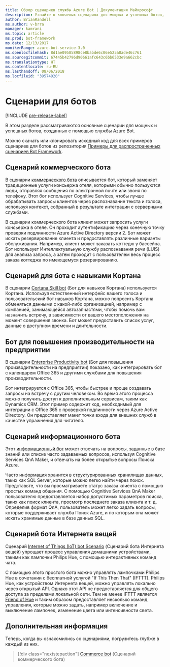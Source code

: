 ```yaml
---
title: Обзор сценариев службы Azure Bot | Документация Майкрософт
description: Узнайте о ключевых сценариях для мощных и успешных ботов, созданных с помощью службы Azure Bot.
author: BrianRandell
ms.author: v-brra
manager: kamrani
ms.topic: article
ms.prod: bot-framework
ms.date: 12/13/2017
monikerRange: azure-bot-service-3.0
ms.openlocfilehash: 8d1ae09585898ce8babde6c06e525a0ade46c761
ms.sourcegitcommit: 67445b42796d90661afc643c6bb6533e9a662cbc
ms.translationtype: HT
ms.contentlocale: ru-RU
ms.lasthandoff: 08/06/2018
ms.locfileid: "39574920"
---
```

# <a name="bot-scenarios"></a>Сценарии для ботов

[!INCLUDE [pre-release-label](includes/pre-release-label-v3.md)]

В этом разделе рассматриваются основные сценарии для мощных и успешных ботов, созданных с помощью службы Azure Bot.

Можно скачать или клонировать исходный код для всех примеров сценариев для ботов из репозитория [Примеры для распространенных сценариев Bot Framework](https://aka.ms/bot/scenarios).

## <a name="commerce-bot-scenario"></a>Сценарий коммерческого бота
В сценарии [коммерческого бота](bot-service-scenario-commerce.md) описывается бот, который заменяет традиционные услуги консьержа отеля, которыми обычно пользуются люди, отправляя сообщения по электронной почте или звоня по телефону. Этот бот использует Cognitive Services, чтобы лучше обрабатывать запросы клиентов через распознавание текста и голоса, используя контекст, собранный в результате интеграции с серверными службами.

В сценарии коммерческого бота клиент может запросить услуги консьержа в отеле. Он проходит аутентификацию через конечную точку проверки подлинности Azure Active Directory версии 2. Бот может искать резервирование клиента и предоставлять различные варианты обслуживания. Например, клиент может заказать коттедж у бассейна. Бот использует Интеллектуальную службу распознавания речи (LUIS) для анализа запроса, а затем проходит с пользователем весь процесс заказа коттеджа по имеющемуся резервированию.

## <a name="cortana-skill-bot-scenario"></a>Сценарий для бота с навыками Кортана
В сценарии [Cortana Skill bot](bot-service-scenario-cortana-skill.md) (Бот для навыков Кортана) используется Кортана. Используя естественный интерфейс вашего голоса и пользовательский бот навыков Кортана, можно попросить Кортана обменяться данными с какой-либо организацией, например с компанией, занимающейся автозапчастями, чтобы помочь вам назначить встречу, в зависимости от вашего местоположения на момент совершения звонка. Бот может предоставить список услуг, данные о доступном времени и длительности.

## <a name="enterprise-productivity-bot-scenario"></a>Бот для повышения производительности на предприятии
В сценарии [Enterprise Productivity bot](bot-service-scenario-enterprise-productivity.md) (Бот для повышения производительности на предприятии) показано, как интегрировать бот с календарем Office 365 и другими службами для повышения производительности.

Бот интегрируется с Office 365, чтобы быстрее и проще создавать запросы на встречу с другим человеком. Во время этого процесса можно получить доступ к дополнительным сервисам, таким как Dynamics CRM. Этот пример содержит код, необходимый для интеграции с Office 365 с проверкой подлинности через Azure Active Directory. Он предоставляет макет точки входа для внешних служб в качестве упражнения для читателя.

## <a name="information-bot-scenario"></a>Сценарий информационного бота
Этот [информационный бот](bot-service-scenario-informational.md) может отвечать на вопросы, заданные в базе знаний или списке часто задаваемых вопросов, используя Cognitive Services QnA Maker, и отвечать на более открытые вопросы Поиска Azure.

Часто информация хранится в структурированных хранилищах данных, таких как SQL Server, которые можно легко найти через поиск. Представьте, что вы просматриваете статус заказа клиента с помощью простых команд общения. С помощью Cognitive Services QnA Maker пользователю предоставляется набор допустимых параметров поиска, таких как поиск клиента, просмотр последнего заказа клиента и т. д. Определив формат QnA, пользователь может легко задать вопросы, которые поддерживает служба Поиск Azure, и по которым она может искать хранимые данные в базе данных SQL.

## <a name="iot-bot-scenario"></a>Сценарий бота Интернета вещей
Сценарий [Internet of Things (IoT) bot Scenario](bot-service-scenario-internet-things.md) (Сценарий бота Интернета вещей) упрощает процесс управления домашними устройствами, такими как лампочки Philips Hue, с помощью интерактивных команд чата.

С помощью этого простого бота можно управлять лампочками Philips Hue в сочетании с бесплатной услугой "If This Then That" (IFTTT). Philips Hue, как устройством Интернета вещей, можно управлять локально через открытый API. Однако этот API не предоставляется для общего доступа за пределами локальной сети. Тем не менее IFTTT является [Friend of Hue](http://www2.meethue.com/en-us/friends-of-hue/ifttt/) и таким образом предоставляет несколько команд управления, которые можно задать, например включение и выключение лампочек, изменение цвета или интенсивности света.

## <a name="next-steps"></a>Дополнительная информация
Теперь, когда вы ознакомились со сценариями, погрузитесь глубже в каждый из них.

> [!div class="nextstepaction"]
> [Commerce bot](bot-service-scenario-commerce.md) (Сценарий коммерческого бота)
